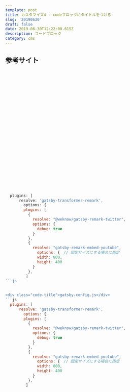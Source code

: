 ```yaml
---
template: post
title: カスタマイズ4 - codeブロックにタイトルをつける
slug: '20190630'
draft: false
date: 2019-06-30T12:22:00.615Z
description: コードブロック
category: cms
---
```

## 参考サイト

<div class="iframely-embed"><div class="iframely-responsive" style="padding-bottom: 50%; padding-top: 120px;"><a href="https://takumon.com/iframely" data-iframely-url="//cdn.iframe.ly/8UezQwi"></a></div></div><script async src="//cdn.iframe.ly/embed.js" charset="utf-8"></script>

```js:title=gatsby-config.js
  plugins: [
      resolve: 'gatsby-transformer-remark',
        options: {
        plugins: [
          {
            resolve: "@weknow/gatsby-remark-twitter",
            options: {
              debug: true
            }
          },
          {
            resolve: "gatsby-remark-embed-youtube",
              options: {　// 固定サイズにする場合に指定
              width: 800,
              height: 400
            }
          },
         ]
```js  
  

<div class="code-title">gatsby-config.js</div>
```js
  plugins: [
      resolve: 'gatsby-transformer-remark',
        options: {
        plugins: [
          {
            resolve: "@weknow/gatsby-remark-twitter",
            options: {
              debug: true
            }
          },
          {
            resolve: "gatsby-remark-embed-youtube",
              options: {　// 固定サイズにする場合に指定
              width: 800,
              height: 400
            }
          },
         ]
```
